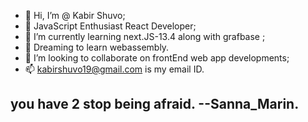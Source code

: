 - 👋 Hi, I’m @ Kabir Shuvo;
- 👀 JavaScript Enthusiast React Developer;
- 🌱 I’m currently learning next.JS-13.4 along with grafbase ;
- 🌱 Dreaming to learn webassembly.
- 💞️ I’m looking to collaborate on frontEnd web app developments;
- 📫 kabirshuvo19@gmail.com is my email ID. 

<h2> you have 2 stop being afraid. --Sanna_Marin. </h2>

<!---
kabirshuvo/kabirshuvo is a ✨ special ✨ repository because its `README.md` (this file) appears on your GitHub profile.
You can click the Preview link to take a look at your changes.
--->
